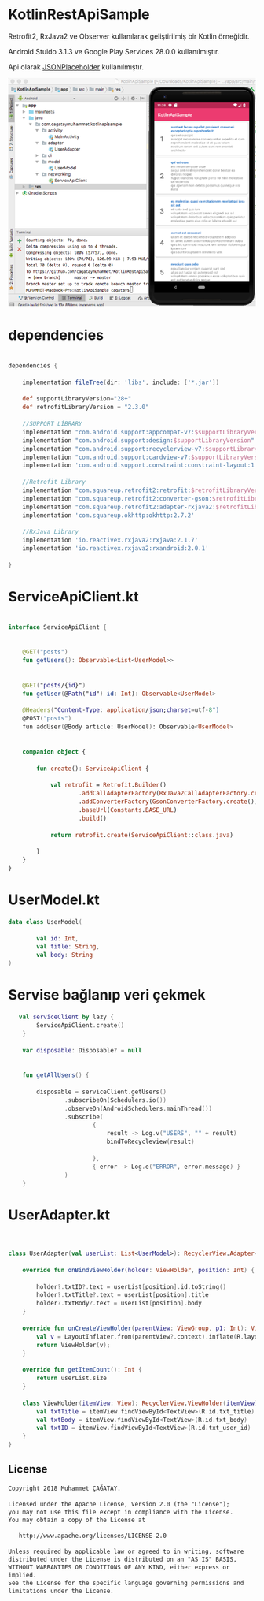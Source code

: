 # KotlinRestApiSample

Retrofit2, RxJava2 ve Observer kullanılarak geliştirilmiş bir Kotlin örneğidir.

Android Stuido 3.1.3 ve Google Play Services 28.0.0 kullanılmıştır.

Api olarak  [JSONPlaceholder](https://jsonplaceholder.typicode.com/) kullanılmıştır.


<img src="https://github.com/cagataymuhammet/KotlinRestApiSample/blob/master/screenshot.png"/>


# dependencies

```gradle

dependencies {

    implementation fileTree(dir: 'libs', include: ['*.jar'])

    def supportLibraryVersion="28+"
    def retrofitLibraryVersion = "2.3.0"

    //SUPPORT LİBRARY
    implementation "com.android.support:appcompat-v7:$supportLibraryVersion"
    implementation "com.android.support:design:$supportLibraryVersion"
    implementation "com.android.support:recyclerview-v7:$supportLibraryVersion"
    implementation "com.android.support:cardview-v7:$supportLibraryVersion"
    implementation 'com.android.support.constraint:constraint-layout:1.1.2'

    //Retrofit Library
    implementation "com.squareup.retrofit2:retrofit:$retrofitLibraryVersion"
    implementation "com.squareup.retrofit2:converter-gson:$retrofitLibraryVersion"
    implementation "com.squareup.retrofit2:adapter-rxjava2:$retrofitLibraryVersion"
    implementation 'com.squareup.okhttp:okhttp:2.7.2'

    //RxJava Library
    implementation 'io.reactivex.rxjava2:rxjava:2.1.7'
    implementation 'io.reactivex.rxjava2:rxandroid:2.0.1'

}

```

# ServiceApiClient.kt
```kotlin

interface ServiceApiClient {


    @GET("posts")
    fun getUsers(): Observable<List<UserModel>>


    @GET("posts/{id}")
    fun getUser(@Path("id") id: Int): Observable<UserModel>

    @Headers("Content-Type: application/json;charset=utf-8")
    @POST("posts")
    fun addUser(@Body article: UserModel): Observable<UserModel>


    companion object {

        fun create(): ServiceApiClient {

            val retrofit = Retrofit.Builder()
                    .addCallAdapterFactory(RxJava2CallAdapterFactory.create())
                    .addConverterFactory(GsonConverterFactory.create())
                    .baseUrl(Constants.BASE_URL)
                    .build()

            return retrofit.create(ServiceApiClient::class.java)

        }
    }
}

```


# UserModel.kt

```kotlin
data class UserModel(

        val id: Int,
        val title: String,
        val body: String
)
```


# Servise bağlanıp veri çekmek
```kotlin
   val serviceClient by lazy {
        ServiceApiClient.create()
    }

    var disposable: Disposable? = null


    fun getAllUsers() {

        disposable = serviceClient.getUsers()
                .subscribeOn(Schedulers.io())
                .observeOn(AndroidSchedulers.mainThread())
                .subscribe(
                        {
                            result -> Log.v("USERS", "" + result)
                            bindToRecycleview(result)

                        },
                        { error -> Log.e("ERROR", error.message) }
                )
    }

```




# UserAdapter.kt
```kotlin


class UserAdapter(val userList: List<UserModel>): RecyclerView.Adapter<UserAdapter.ViewHolder>() {

    override fun onBindViewHolder(holder: ViewHolder, position: Int) {

        holder?.txtID?.text = userList[position].id.toString()
        holder?.txtTitle?.text = userList[position].title
        holder?.txtBody?.text = userList[position].body
    }

    override fun onCreateViewHolder(parentView: ViewGroup, p1: Int): ViewHolder {
        val v = LayoutInflater.from(parentView?.context).inflate(R.layout.carview_user, parentView, false)
        return ViewHolder(v);
    }

    override fun getItemCount(): Int {
        return userList.size
    }

    class ViewHolder(itemView: View): RecyclerView.ViewHolder(itemView){
        val txtTitle = itemView.findViewById<TextView>(R.id.txt_title)
        val txtBody = itemView.findViewById<TextView>(R.id.txt_body)
        val txtID = itemView.findViewById<TextView>(R.id.txt_user_id)
    }
}

```


License
--------


    Copyright 2018 Muhammet ÇAĞATAY.

    Licensed under the Apache License, Version 2.0 (the "License");
    you may not use this file except in compliance with the License.
    You may obtain a copy of the License at

       http://www.apache.org/licenses/LICENSE-2.0

    Unless required by applicable law or agreed to in writing, software
    distributed under the License is distributed on an "AS IS" BASIS,
    WITHOUT WARRANTIES OR CONDITIONS OF ANY KIND, either express or implied.
    See the License for the specific language governing permissions and
    limitations under the License.
